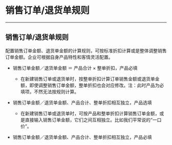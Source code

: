 ﻿
# 销售订单/退货单规则

---


## 销售订单/退货单规则
配置销售订单金额、退货单金额的计算规则，可按标准折扣计算或是整体调整销售订单金额。企业可根据自身产品特性和客情灵活配置。

- 销售订单金额／退货单金额 ＝ 产品合计 × 整单折扣，产品必填
    - 在新建销售订单或退货单时，按整单折扣计算订单销售金额或退货单金额，即使调整销售订单金额，整单折扣也会对应修改。注：此时产品为必填项，不然无法按规则计算。

- 销售订单金额／退货单金额、产品合计、整单折扣相互独立，产品选填
    - 在新建销售订单或退货单时，可按产品和整单折扣计算销售订单金额，或是直接输入销售订单金额，它们之间互相独立。比如我们平常说的“一口价”。
- 销售订单金额／退货单金额、产品合计、整单折扣相互独立，产品必填


 
